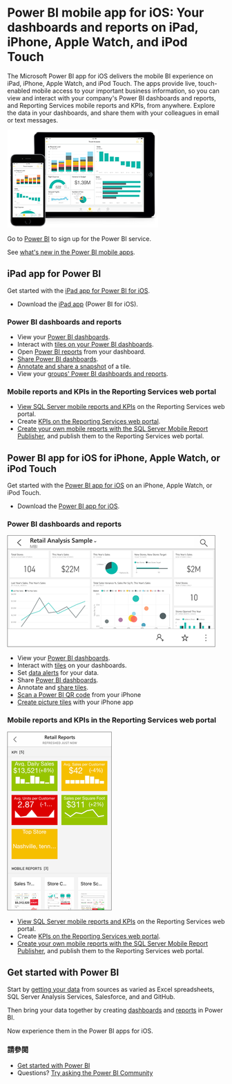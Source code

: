 <properties 
   pageTitle="Power BI mobile app for iOS devices"
   description="View and interact with your company's Power BI dashboards and reports, and Reporting Services mobile reports and KPIs, from anywhere."
   services="powerbi" 
   documentationCenter="" 
   authors="maggiesMSFT" 
   manager="mblythe" 
   backup=""
   editor=""
   tags=""
   qualityFocus="no"
   qualityDate=""/>
 
<tags
   ms.service="powerbi"
   ms.devlang="NA"
   ms.topic="article"
   ms.tgt_pltfrm="NA"
   ms.workload="powerbi"
   ms.date="09/30/2016"
   ms.author="maggies"/>

# Power BI mobile app for iOS: Your dashboards and reports on iPad, iPhone, Apple Watch, and iPod Touch

The Microsoft Power BI app for iOS delivers the mobile BI experience on iPad, iPhone, Apple Watch, and iPod Touch. The apps provide live, touch-enabled mobile access to your important business information, so you can view and interact with your company's Power BI dashboards and reports, and Reporting Services mobile reports and KPIs, from anywhere. Explore the data in your dashboards, and share them with your colleagues in email or text messages.

![](media/powerbi-mobile-ipad-iphone-apps/PBI_iPad_iPhoneDevices.png)

Go to <bpt id="p1">[</bpt>Power BI<ept id="p1">](http://go.microsoft.com/fwlink/?LinkID=513879)</ept> to sign up for the Power BI service.

See <bpt id="p1">[</bpt>what's new in the Power BI mobile apps<ept id="p1">](powerbi-mobile-whats-new-in-the-mobile-apps.md)</ept>.

## iPad app for Power BI

Get started with the <bpt id="p1">[</bpt>iPad app for Power BI for iOS<ept id="p1">](powerbi-mobile-ipad-app-get-started.md)</ept>.

-   Download the <bpt id="p1">[</bpt>iPad app<ept id="p1">](http://go.microsoft.com/fwlink/?LinkId=522062)</ept> (Power BI for iOS).

### Power BI dashboards and reports

-   View your <bpt id="p1">[</bpt>Power BI dashboards<ept id="p1">](powerbi-mobile-dashboards-on-the-ipad-app.md)</ept>.
-   Interact with <bpt id="p1">[</bpt>tiles on your Power BI dashboards<ept id="p1">](powerbi-mobile-tiles-in-the-ipad-app.md)</ept>.
-   Open <bpt id="p1">[</bpt>Power BI reports<ept id="p1">](powerbi-mobile-reports-on-the-ipad-app.md)</ept> from your dashboard.
-   <bpt id="p1">[</bpt>Share Power BI dashboards<ept id="p1">](powerbi-mobile-share-dashboards-from-the-ipad-app.md)</ept>.
-   <bpt id="p1">[</bpt>Annotate and share a snapshot<ept id="p1">](powerbi-mobile-annotate-and-share-a-snapshot-from-the-ipad-app.md)</ept> of a tile.
-   View your <bpt id="p1">[</bpt>groups' Power BI dashboards and reports<ept id="p1">](powerbi-service-mobile-groups-in-the-ipad-app.md)</ept>.

### Mobile reports and KPIs in the Reporting Services web portal

- <bpt id="p1">[</bpt>View SQL Server mobile reports and KPIs<ept id="p1">](powerbi-mobile-ipad-kpis-mobile-reports.md)</ept> on the Reporting Services web portal.
- Create <bpt id="p1">[</bpt>KPIs on the Reporting Services web portal<ept id="p1">](https://msdn.microsoft.com/library/mt683632.aspx)</ept>.
- <bpt id="p1">[</bpt>Create your own mobile reports with the SQL Server Mobile Report Publisher<ept id="p1">](https://msdn.microsoft.com/library/mt652547.aspx)</ept>, and publish them to the Reporting Services web portal.

## Power BI app for iOS for iPhone, Apple Watch, or iPod Touch

Get started with the <bpt id="p1">[</bpt>Power BI app for iOS<ept id="p1">](powerbi-mobile-iphone-app-get-started.md)</ept> on an iPhone, Apple Watch, or iPod Touch.

-   Download the <bpt id="p1">[</bpt>Power BI app for iOS<ept id="p1">](http://go.microsoft.com/fwlink/?LinkId=522062)</ept>.

### Power BI dashboards and reports

![](media/powerbi-mobile-ipad-iphone-apps/power-bi-iphone-dashboard-landscape.png)

-   View your <bpt id="p1">[</bpt>Power BI dashboards<ept id="p1">](powerbi-mobile-dashboards-in-the-iphone-app.md)</ept>.
-   Interact with <bpt id="p1">[</bpt>tiles<ept id="p1">](powerbi-mobile-tiles-in-the-iphone-app.md)</ept> on your dashboards.
-   Set <bpt id="p1">[</bpt>data alerts<ept id="p1">](powerbi-mobile-set-data-alerts-in-the-iphone-app.md)</ept> for your data.
-   Share <bpt id="p1">[</bpt>Power BI dashboards<ept id="p1">](powerbi-mobile-share-a-dashboard-from-the-iphone-app.md)</ept>.
-   Annotate and <bpt id="p1">[</bpt>share tiles<ept id="p1">](powerbi-mobile-annotate-and-share-a-tile-from-the-iphone-app.md)</ept>.
-   <bpt id="p1">[</bpt>Scan a Power BI QR code<ept id="p1">](powerbi-mobile-qr-code-for-tile.md)</ept> from your iPhone
-   <bpt id="p1">[</bpt>Create picture tiles<ept id="p1">](powerbi-mobile-picture-tiles-in-the-iphone-app.md)</ept> with your iPhone app

### Mobile reports and KPIs in the Reporting Services web portal

![](media/powerbi-mobile-ipad-iphone-apps/power-bi-iphone-ssrs-samples.png)


- <bpt id="p1">[</bpt>View SQL Server mobile reports and KPIs<ept id="p1">](powerbi-mobile-iphone-kpis-mobile-reports.md)</ept> on the Reporting Services web portal.
- Create <bpt id="p1">[</bpt>KPIs on the Reporting Services web portal<ept id="p1">](https://msdn.microsoft.com/library/mt683632.aspx)</ept>.
- <bpt id="p1">[</bpt>Create your own mobile reports with the SQL Server Mobile Report Publisher<ept id="p1">](https://msdn.microsoft.com/library/mt652547.aspx)</ept>, and publish them to the Reporting Services web portal.

## Get started with Power BI

Start by <bpt id="p1">[</bpt>getting your data<ept id="p1">](powerbi-service-get-data.md)</ept> from sources as varied as Excel spreadsheets, SQL Server Analysis Services, Salesforce, and and GitHub.

Then bring your data together by creating <bpt id="p1">[</bpt>dashboards<ept id="p1">](powerbi-service-dashboards.md)</ept> and <bpt id="p2">[</bpt>reports<ept id="p2">](powerbi-service-reports.md)</ept> in Power BI.

Now experience them in the Power BI apps for iOS.

### 請參閱

- [Get started with Power BI](powerbi-service-get-started.md)
- Questions? [Try asking the Power BI Community](http://community.powerbi.com/)

